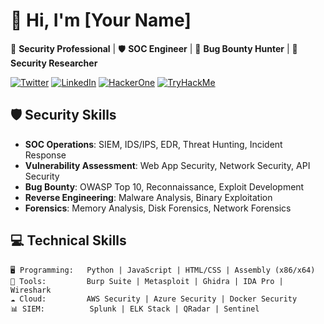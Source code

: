 # 👋 Hi, I'm [Your Name]

🔭 **Security Professional** | 🛡️ **SOC Engineer** | 🐛 **Bug Bounty Hunter** | 🚀 **Security Researcher**

[![Twitter](https://img.shields.io/badge/Twitter-1DA1F2?style=for-the-badge&logo=twitter&logoColor=white)](https://twitter.com/yourhandle)
[![LinkedIn](https://img.shields.io/badge/LinkedIn-0077B5?style=for-the-badge&logo=linkedin&logoColor=white)](https://linkedin.com/in/yourprofile)
[![HackerOne](https://img.shields.io/badge/HackerOne-494649?style=for-the-badge&logo=hackerone&logoColor=white)](https://hackerone.com/yourprofile)
[![TryHackMe](https://img.shields.io/badge/TryHackMe-212C42?style=for-the-badge&logo=tryhackme&logoColor=white)](https://tryhackme.com/p/yourprofile)

## 🛡️ Security Skills

- **SOC Operations**: SIEM, IDS/IPS, EDR, Threat Hunting, Incident Response
- **Vulnerability Assessment**: Web App Security, Network Security, API Security
- **Bug Bounty**: OWASP Top 10, Reconnaissance, Exploit Development
- **Reverse Engineering**: Malware Analysis, Binary Exploitation
- **Forensics**: Memory Analysis, Disk Forensics, Network Forensics

## 💻 Technical Skills

```text
🖥️ Programming:   Python | JavaScript | HTML/CSS | Assembly (x86/x64)
🔧 Tools:         Burp Suite | Metasploit | Ghidra | IDA Pro | Wireshark
☁️ Cloud:         AWS Security | Azure Security | Docker Security
📊 SIEM:          Splunk | ELK Stack | QRadar | Sentinel
